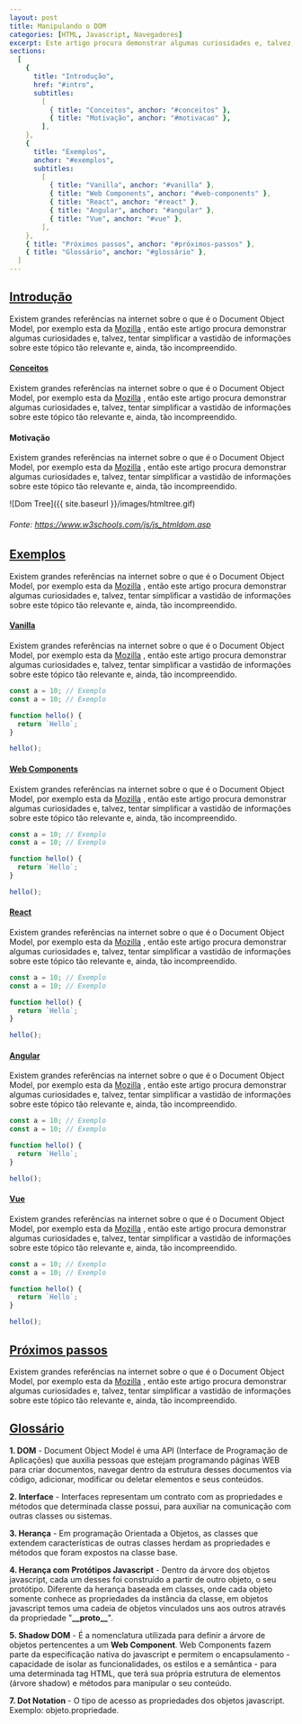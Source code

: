 ```yaml
---
layout: post
title: Manipulando o DOM
categories: [HTML, Javascript, Navegadores]
excerpt: Este artigo procura demonstrar algumas curiosidades e, talvez, tentar simplificar a vastidão de informações sobre este tópico tão relevante e, ainda, tão incompreendido.
sections:
  [
    {
      title: "Introdução",
      href: "#intro",
      subtitles:
        [
          { title: "Conceitos", anchor: "#conceitos" },
          { title: "Motivação", anchor: "#motivacao" },
        ],
    },
    {
      title: "Exemplos",
      anchor: "#exemplos",
      subtitles:
        [
          { title: "Vanilla", anchor: "#vanilla" },
          { title: "Web Components", anchor: "#web-components" },
          { title: "React", anchor: "#react" },
          { title: "Angular", anchor: "#angular" },
          { title: "Vue", anchor: "#vue" },
        ],
    },
    { title: "Próximos passos", anchor: "#próximos-passos" },
    { title: "Glossário", anchor: "#glossário" },
  ]
---
```


## [Introdução](#intro)

Existem grandes referências na internet sobre o que é o Document Object Model, por exemplo esta da [Mozilla](https://developer.mozilla.org/pt-BR/docs/Web/API/Document_Object_Model) , então este artigo procura demonstrar algumas curiosidades e, talvez, tentar simplificar a vastidão de informações sobre este tópico tão relevante e, ainda, tão incompreendido.

#### [Conceitos](#conceitos)

Existem grandes referências na internet sobre o que é o Document Object Model, por exemplo esta da [Mozilla](http://pygments.org/) , então este artigo procura demonstrar algumas curiosidades e, talvez, tentar simplificar a vastidão de informações sobre este tópico tão relevante e, ainda, tão incompreendido.

#### Motivação

Existem grandes referências na internet sobre o que é o Document Object Model, por exemplo esta da [Mozilla](http://pygments.org/) , então este artigo procura demonstrar algumas curiosidades e, talvez, tentar simplificar a vastidão de informações sobre este tópico tão relevante e, ainda, tão incompreendido.

![Dom Tree]({{ site.baseurl }}/images/htmltree.gif)

###### Fonte: https://www.w3schools.com/js/js_htmldom.asp

## [Exemplos](#exemplos)

Existem grandes referências na internet sobre o que é o Document Object Model, por exemplo esta da [Mozilla](http://pygments.org/) , então este artigo procura demonstrar algumas curiosidades e, talvez, tentar simplificar a vastidão de informações sobre este tópico tão relevante e, ainda, tão incompreendido.

#### [Vanilla](#vanilla)

Existem grandes referências na internet sobre o que é o Document Object Model, por exemplo esta da [Mozilla](http://pygments.org/) , então este artigo procura demonstrar algumas curiosidades e, talvez, tentar simplificar a vastidão de informações sobre este tópico tão relevante e, ainda, tão incompreendido.

```js
const a = 10; // Exemplo
const a = 10; // Exemplo

function hello() {
  return `Hello`;
}

hello();
```

#### [Web Components](#web-components)

Existem grandes referências na internet sobre o que é o Document Object Model, por exemplo esta da [Mozilla](http://pygments.org/) , então este artigo procura demonstrar algumas curiosidades e, talvez, tentar simplificar a vastidão de informações sobre este tópico tão relevante e, ainda, tão incompreendido.

```js
const a = 10; // Exemplo
const a = 10; // Exemplo

function hello() {
  return `Hello`;
}

hello();
```

#### [React](#react)

Existem grandes referências na internet sobre o que é o Document Object Model, por exemplo esta da [Mozilla](http://pygments.org/) , então este artigo procura demonstrar algumas curiosidades e, talvez, tentar simplificar a vastidão de informações sobre este tópico tão relevante e, ainda, tão incompreendido.

```js
const a = 10; // Exemplo
const a = 10; // Exemplo

function hello() {
  return `Hello`;
}

hello();
```

#### [Angular](#angular)

Existem grandes referências na internet sobre o que é o Document Object Model, por exemplo esta da [Mozilla](http://pygments.org/) , então este artigo procura demonstrar algumas curiosidades e, talvez, tentar simplificar a vastidão de informações sobre este tópico tão relevante e, ainda, tão incompreendido.

```js
const a = 10; // Exemplo
const a = 10; // Exemplo

function hello() {
  return `Hello`;
}

hello();
```

#### [Vue](#vue)

Existem grandes referências na internet sobre o que é o Document Object Model, por exemplo esta da [Mozilla](http://pygments.org/) , então este artigo procura demonstrar algumas curiosidades e, talvez, tentar simplificar a vastidão de informações sobre este tópico tão relevante e, ainda, tão incompreendido.

```js
const a = 10; // Exemplo
const a = 10; // Exemplo

function hello() {
  return `Hello`;
}

hello();
```

## [Próximos passos](#próximos-passos)

Existem grandes referências na internet sobre o que é o Document Object Model, por exemplo esta da [Mozilla](http://pygments.org/) , então este artigo procura demonstrar algumas curiosidades e, talvez, tentar simplificar a vastidão de informações sobre este tópico tão relevante e, ainda, tão incompreendido.

## [Glossário](#glossário)

**1. DOM** - Document Object Model é uma API (Interface de Programação de Aplicações) que auxilia pessoas que estejam programando páginas WEB para criar documentos, navegar dentro da estrutura desses documentos via código, adicionar, modificar ou deletar elementos e seus conteúdos.

**2. Interface** - Interfaces representam um contrato com as propriedades e métodos que determinada classe possui, para auxiliar na comunicação com outras classes ou sistemas.

**3. Herança** - Em programação Orientada a Objetos, as classes que extendem características de outras classes herdam as propriedades e métodos que foram expostos na classe base.

**4. Herança com Protótipos Javascript** - Dentro da árvore dos objetos javascript, cada um desses foi construído a partir de outro objeto, o seu protótipo. Diferente da herança baseada em classes, onde cada objeto somente conhece as propriedades da instância da classe, em objetos javascript temos uma cadeia de objetos vinculados uns aos outros através da propriedade "**\_\_proto\_\_**".

**5. Shadow DOM** - É a nomenclatura utilizada para definir a árvore de objetos pertencentes a um **Web Component**. Web Components fazem parte da especificação nativa do javascript e permitem o encapsulamento - capacidade de isolar as funcionalidades, os estilos e a semântica - para uma determinada tag HTML, que terá sua própria estrutura de elementos (árvore shadow) e métodos para manipular o seu conteúdo.

**7. Dot Notation** - O tipo de acesso as propriedades dos objetos javascript. Exemplo: objeto.propriedade.
